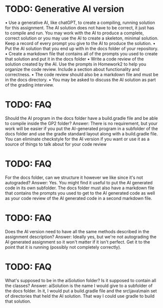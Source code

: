 # TODO: Generative AI version
• Use a generative AI, like chatGPT, to create a compiling, running solution for this assignment. The AI solution does not have to be correct, it just has to compile and run. You may work with the AI to produce a complete, correct solution or you may use the AI to create a skeleton, minimal solution. Keep a record of every prompt you give to the AI to produce the solution.
• Put the AI solution that you end up with in the docs folder of your repository.
• Create a markdown file that contains all of the prompts you used to create that solution and put it in the docs folder
• Write a code review of the solution created by the AI. Use the prompts in Homework2 to help you organize the code review. Include a section about functionality and correctness.
• The code review should also be a markdown file and must be in the docs directory.
• You may be asked to discuss the AI solution as part of the grading interview.

# TODO: FAQ
Should the AI program in the docs folder have a build.gradle file and be able to compile inside the GP2 folder?
Answer: There is no requirement, but your work will be easier if you put the AI-generated program in a subfolder of the docs folder and use the gradle standard layout along with a build.gradle file. You can eliminate checkstyle for the AI version if you want or use it as a source of things to talk about for your code review

# TODO: FAQ
For the docs folder, can we structure it however we like since it's not autograded?
Answer: Yes. You might find it useful to put the AI generated code in its own subfolder. The docs folder must also have a markdown file that contains the prompts you used to get to the AI generated code as well as your code review of the AI generated code in a second markdown file.

# TODO: FAQ
Does the AI version need to have all the same methods described in the assignment description?
Answer: Ideally yes, but we're not autograding the AI generated assignment so it won't matter if it isn't perfect. Get it to the point that it is running (possibly not completely correctly).

# TODO: FAQ
What's supposed to be in the aiSolution folder? Is it supposed to contain all the classes?
Answer: aiSolution is the name I would give to a subfolder of the docs folder. In it, I would put a build.gradle file and the src\java\main set of directories that held the AI solution. That way I could use gradle to build that solution.